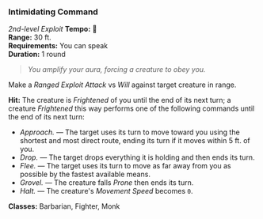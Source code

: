 ### Intimidating Command
*2nd-level Exploit*
**Tempo:** 🔵  
**Range:** 30 ft.  
**Requirements:** You can speak  
**Duration:** 1 round  

> *You amplify your aura, forcing a creature to obey you.*

Make a *Ranged Exploit Attack* vs *Will* against target creature in range.

**Hit:** The creature is *Frightened* of you until the end of its next turn; a creature *Frightened* this way performs one of the following commands until the end of its next turn:

* *Approach.* — The target uses its turn to move toward you using the shortest and most direct route, ending its turn if it moves within 5 ft. of you.
* *Drop.* — The target drops everything it is holding and then ends its turn.
* *Flee.* — The target uses its turn to move as far away from you as possible by the fastest available means.
* *Grovel.* — The creature falls *Prone* then ends its turn.
* *Halt.* — The creature's *Movement Speed* becomes `0`.

**Classes:** Barbarian, Fighter, Monk
